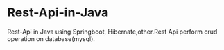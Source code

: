 # Rest-Api-in-Java
Rest-Api in Java using Springboot, Hibernate,other.Rest Api perform crud operation on database(mysql).
